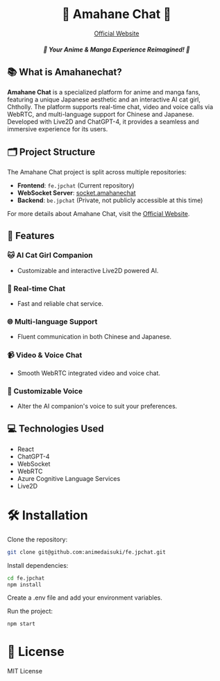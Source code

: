 <!-- markdownlint-disable MD033 -->
<!-- markdownlint-disable MD041 -->

<p align="center">
    <h1 align="center">🌸 Amahane Chat 🌸</h1>
</p>

<p align="center">
  <a aria-label="official website" href="https://amahanechat.org/register" target="_blank">
    Official Website
  </a>
</p>

<p align="center">
    <h5 align="center">🌸 Your Anime & Manga Experience Reimagined! 🌸</h5>
</p>

<!-- Badges go here: Twitter, Discord, Downloads, etc -->

## 📚 What is Amahanechat?

**Amahane Chat** is a specialized platform for anime and manga fans, featuring a unique Japanese aesthetic and an interactive AI cat girl, Chtholly. The platform supports real-time chat, video and voice calls via WebRTC, and multi-language support for Chinese and Japanese. Developed with Live2D and ChatGPT-4, it provides a seamless and immersive experience for its users.

## 🗂️ Project Structure

The Amahane Chat project is split across multiple repositories:
- **Frontend**: `fe.jpchat` (Current repository)
- **WebSocket Server**: [socket.amahanechat](https://github.com/animedaisuki/socket.amahanechat) 
- **Backend**: `be.jpchat` (Private, not publicly accessible at this time)

For more details about Amahane Chat, visit the [Official Website](https://amahanechat.org/register).

## 🚀 Features

### 🐱 AI Cat Girl Companion
- Customizable and interactive Live2D powered AI.

### 💬 Real-time Chat
- Fast and reliable chat service.

### 🌐 Multi-language Support
- Fluent communication in both Chinese and Japanese.

### 📹 Video & Voice Chat
- Smooth WebRTC integrated video and voice chat.

### 🎤 Customizable Voice
- Alter the AI companion's voice to suit your preferences.

## 💻 Technologies Used
- React
- ChatGPT-4
- WebSocket
- WebRTC
- Azure Cognitive Language Services
- Live2D

# 🛠️ Installation
Clone the repository:
```bash
git clone git@github.com:animedaisuki/fe.jpchat.git
```

Install dependencies:
```bash
cd fe.jpchat
npm install
```

Create a .env file and add your environment variables.

Run the project:

```bash
npm start
```

# 📜 License
MIT License

